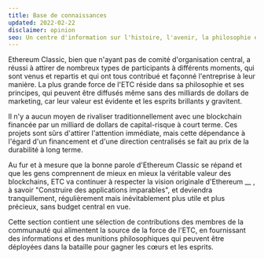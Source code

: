 ```yaml
---
title: Base de connaissances
updated: 2022-02-22
disclaimer: opinion
seo: Un centre d'information sur l'histoire, l'avenir, la philosophie et l'économie d'Ethereum Classic, documentant le pourquoi, le comment et le lieu de la version décentralisée d'Ethereum.
---
```


Ethereum Classic, bien que n'ayant pas de comité d'organisation central, a réussi à attirer de nombreux types de participants à différents moments, qui sont venus et repartis et qui ont tous contribué et façonné l'entreprise à leur manière. La plus grande force de l'ETC réside dans sa philosophie et ses principes, qui peuvent être diffusés même sans des milliards de dollars de marketing, car leur valeur est évidente et les esprits brillants y gravitent.

Il n'y a aucun moyen de rivaliser traditionnellement avec une blockchain financée par un milliard de dollars de capital-risque à court terme. Ces projets sont sûrs d'attirer l'attention immédiate, mais cette dépendance à l'égard d'un financement et d'une direction centralisés se fait au prix de la durabilité à long terme.

Au fur et à mesure que la bonne parole d'Ethereum Classic se répand et que les gens comprennent de mieux en mieux la véritable valeur des blockchains, ETC va continuer à respecter la vision originale d'Ethereum __ , à savoir "Construire des applications imparables", et deviendra tranquillement, régulièrement mais inévitablement plus utile et plus précieux, sans budget central en vue.

Cette section contient une sélection de contributions des membres de la communauté qui alimentent la source de la force de l'ETC, en fournissant des informations et des munitions philosophiques qui peuvent être déployées dans la bataille pour gagner les cœurs et les esprits.
